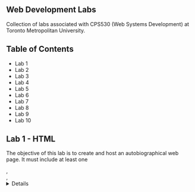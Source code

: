 ## Web Development Labs
Collection of labs associated with CPS530 (Web Systems Development) at Toronto Metropolitan University.

## Table of Contents
- Lab 1
- Lab 2
- Lab 3
- Lab 4
- Lab 5
- Lab 6
- Lab 7
- Lab 8
- Lab 9
- Lab 10

## Lab 1 - HTML
The objective of this lab is to create and host an autobiographical web page. It must include at least one <article>, <aside>, <details>, <figcaption>, <figure>, <footer>, <header>, <main>, <nav>, and <section> element, but only one <div> element.

## Lab 2 - CSS
The objective of this lab is to use CSS to modify and personalise the look of Lab 1's webpage. It must include the usage of class and id selectors, the box model (margin, padding, border), hover, layout (either with float, grid, or flexbox), both absolute and relative units, show and hide elements usng display or visibility properties, and layering with z-index.in only one external CSS file.

## Lab 3 - Responsive Design
This lab is one problem split into 3 parts. 

# Part A 
This part uses CSS media queries and viewport to implement a fluid response for 3-5 different breakpoints: desktop, tablet and mobile.

# Part B
This part recreates the exact same webpage from Part A, but using the Bootstrap framework.

# Part C
This part creates a new web page comparing the implementation of Part A and B.

## Lab 4 - JavaScript
This lab features 3 different problems on one web page.

# Problem 1
This problem uses JavaScript to validate form items. Creating a form that asks users for their name, address, and phone number, the JS script ensures items are formated correctly (i.e. postal code is L1L1L1 format, phone number is (416) 555-5555 format, and email is example@domain.com). Then, by clicking a validation button, it changes the phone number format to 416-555-5555 and displays all the information in a separate section.

# Problem 2
This problem uses JavaScript to count the number of characters in a <textarea> element in real time, as well as displaying the number of letters (a-z and A-Z only).

# Problem 3
This problem uses JavScript to create a list of bookmarks and indicating is the link is secure or not (https vs. http).

## Lab 5 - jQuery
This lab features 2 different problems on one web page.

# Problem 1
This problem uses jQuery and plain JavaScript to create a drag-and-drop game featuring Mr. Potato Head.

# Problem 2
This problem uses jQuery to create a function where when a user hovers over an image, the image size becomes full screen.

## Lab 6 - SVG
This lab features 2 problems on one web page.

# Problem 1
This problem uses SVG to generate a yellow triange, blue quadrilateral, pink pentagon, and green hexagon.

# Problem 2
This problem uses SVG to generate the flags of Vietnam and Norway.

## Lab 7 - Perl
This lab features 2 problems on 2 web pages, using the CGI environemnt on a Unix server.

# Problem 1
This problem uses a Perl program to display the phrase "This is my first Perl program".

# Problem 2
This problem contains an HTML form asking for name, address, phone number, email, and photograph file and a Perl program to process and validate these items using regular expression. This, it either highlights user inputs or didplays the correct information on a new web page.

## Lab 8 - PHP
This page features 3 problems on one web page.

# Probelm 1



